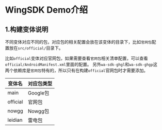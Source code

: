 # WingSDK Demo介绍

## 1.构建变体说明

不同变体对应不同的包，对应包的相关配置会放在该变体的目录下，比如`官网包`配置放在`src/official/`目录下。

比如`official`变体对应官网包，如果需要查看`官网包`相关清单配置，可以查看`official/AndroidManifest.xml`里面的配置。
另外`wa-sdk-ghgl`和`wa-sdk-ghgp`这两个依赖库是`官网包`特有的，所以只有在构建`official`官网包时才需要添加。

| 变体名      | 对应包类型   |
|----------|---------|
| main     | Google包 |
| official | 官网包     |
| nowgg    | Nowgg包  |
| leidian  | 雷电包     |

